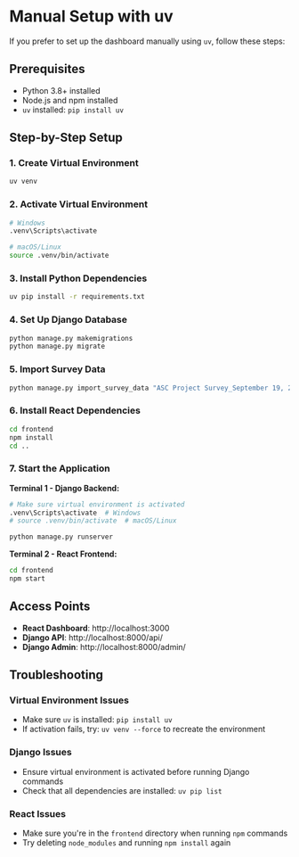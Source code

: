 # Manual Setup with uv

If you prefer to set up the dashboard manually using `uv`, follow these steps:

## Prerequisites
- Python 3.8+ installed
- Node.js and npm installed
- `uv` installed: `pip install uv`

## Step-by-Step Setup

### 1. Create Virtual Environment
```bash
uv venv
```

### 2. Activate Virtual Environment
```bash
# Windows
.venv\Scripts\activate

# macOS/Linux
source .venv/bin/activate
```

### 3. Install Python Dependencies
```bash
uv pip install -r requirements.txt
```

### 4. Set Up Django Database
```bash
python manage.py makemigrations
python manage.py migrate
```

### 5. Import Survey Data
```bash
python manage.py import_survey_data "ASC Project Survey_September 19, 2025_15.07.csv"
```

### 6. Install React Dependencies
```bash
cd frontend
npm install
cd ..
```

### 7. Start the Application

**Terminal 1 - Django Backend:**
```bash
# Make sure virtual environment is activated
.venv\Scripts\activate  # Windows
# source .venv/bin/activate  # macOS/Linux

python manage.py runserver
```

**Terminal 2 - React Frontend:**
```bash
cd frontend
npm start
```

## Access Points
- **React Dashboard**: http://localhost:3000
- **Django API**: http://localhost:8000/api/
- **Django Admin**: http://localhost:8000/admin/

## Troubleshooting

### Virtual Environment Issues
- Make sure `uv` is installed: `pip install uv`
- If activation fails, try: `uv venv --force` to recreate the environment

### Django Issues
- Ensure virtual environment is activated before running Django commands
- Check that all dependencies are installed: `uv pip list`

### React Issues
- Make sure you're in the `frontend` directory when running `npm` commands
- Try deleting `node_modules` and running `npm install` again

